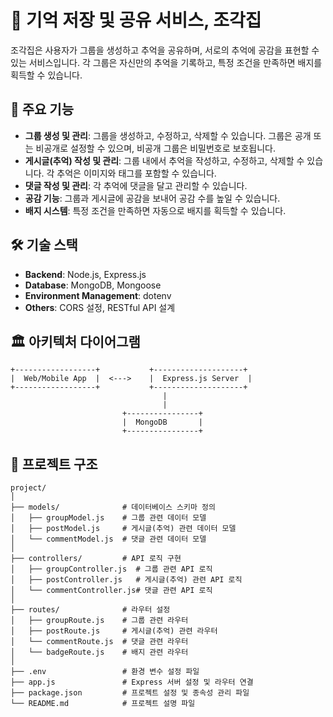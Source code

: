 # 🌌 기억 저장 및 공유 서비스, 조각집

조각집은 사용자가 그룹을 생성하고 추억을 공유하며, 서로의 추억에 공감을 표현할 수 있는 서비스입니다. 각 그룹은 자신만의 추억을 기록하고, 특정 조건을 만족하면 배지를 획득할 수 있습니다.

## 📜 주요 기능

- **그룹 생성 및 관리**: 그룹을 생성하고, 수정하고, 삭제할 수 있습니다. 그룹은 공개 또는 비공개로 설정할 수 있으며, 비공개 그룹은 비밀번호로 보호됩니다.
- **게시글(추억) 작성 및 관리**: 그룹 내에서 추억을 작성하고, 수정하고, 삭제할 수 있습니다. 각 추억은 이미지와 태그를 포함할 수 있습니다.
- **댓글 작성 및 관리**: 각 추억에 댓글을 달고 관리할 수 있습니다.
- **공감 기능**: 그룹과 게시글에 공감을 보내어 공감 수를 높일 수 있습니다.
- **배지 시스템**: 특정 조건을 만족하면 자동으로 배지를 획득할 수 있습니다.

## 🛠️ 기술 스택

- **Backend**: Node.js, Express.js
- **Database**: MongoDB, Mongoose
- **Environment Management**: dotenv
- **Others**: CORS 설정, RESTful API 설계

## 🏛️ 아키텍처 다이어그램

```plaintext
+------------------+           +--------------------+
|  Web/Mobile App  |  <--->    |  Express.js Server  |
+------------------+           +--------------------+
                                  |
                                  |
                         +----------------+
                         |  MongoDB       |
                         +----------------+
```

## 📄 프로젝트 구조
```plaintext
project/
│
├── models/              # 데이터베이스 스키마 정의
│   ├── groupModel.js    # 그룹 관련 데이터 모델
│   ├── postModel.js     # 게시글(추억) 관련 데이터 모델
│   └── commentModel.js  # 댓글 관련 데이터 모델
│
├── controllers/         # API 로직 구현
│   ├── groupController.js  # 그룹 관련 API 로직
│   ├── postController.js   # 게시글(추억) 관련 API 로직
│   └── commentController.js# 댓글 관련 API 로직
│
├── routes/              # 라우터 설정
│   ├── groupRoute.js    # 그룹 관련 라우터
│   ├── postRoute.js     # 게시글(추억) 관련 라우터
│   └── commentRoute.js  # 댓글 관련 라우터
│   └── badgeRoute.js    # 배지 관련 라우터
│
├── .env                 # 환경 변수 설정 파일
├── app.js               # Express 서버 설정 및 라우터 연결
├── package.json         # 프로젝트 설정 및 종속성 관리 파일
└── README.md            # 프로젝트 설명 파일

```
